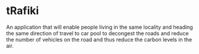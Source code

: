 # tRafiki
An application that will enable people living in the same locality and heading the same direction of travel to car pool to decongest the roads and reduce the number of vehicles on the road and thus reduce the carbon levels in the air.
